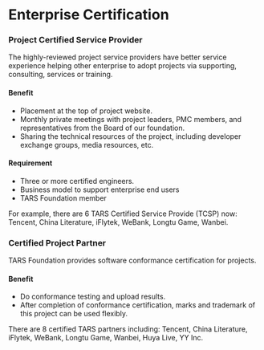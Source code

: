 # Enterprise Certification

### Project Certified Service Provider

The highly-reviewed project service providers have better service experience helping other enterprise to adopt projects via supporting, consulting, services or training.

#### Benefit

* Placement at the top of project website.
* Monthly private meetings with project leaders, PMC members, and representatives from the Board of our foundation.
* Sharing the technical resources of the project, including developer exchange groups, media resources, etc.

#### Requirement

* Three or more certified engineers.
*  Business model to support enterprise end users
* TARS Foundation member

For example, there are 6 TARS Certified Service Provide \(TCSP\) now: Tencent, China Literature, iFlytek, WeBank, Longtu Game, Wanbei.

### Certified Project Partner

TARS Foundation provides software conformance certification for projects.

#### Benefit

* Do conformance testing and upload results.
* After completion of conformance certification, marks and trademark of this project can be used flexibly.

There are 8 certified TARS partners including: Tencent, China Literature, iFlytek, WeBank, Longtu Game, Wanbei, Huya Live, YY Inc.

